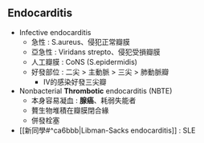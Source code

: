 ## Endocarditis
- Infective endocarditis
	- 急性 : S.aureus、侵犯正常瓣膜
	- 亞急性 : Viridans strepto、侵犯受損瓣膜
	- 人工瓣膜 : CoNS (S.epidermidis)
	- 好發部位 : 二尖 > 主動脈 > 三尖 > 肺動脈瓣
		- IV的感染好發三尖瓣
- Nonbacterial **Thrombotic** endocarditis (NBTE)
	- 本身容易凝血 : **腺癌**、耗弱失能者
	- 贅生物堆積在瓣膜閉合緣
	- 併發栓塞
-  [[新同學#^ca6bbb|Libman-Sacks endocarditis]] : SLE